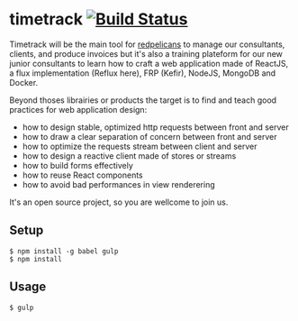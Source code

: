 # timetrack [![Build Status](https://travis-ci.org/redpelicans/timetrack.svg)](https://travis-ci.org/redpelicans/timetrack)


Timetrack will be the main tool for [redpelicans](http://www.redpelicans.com) to manage our consultants, clients, and produce invoices but it's also a training plateform for our new junior consultants to learn how to craft a web application made of ReactJS, a flux implementation (Reflux here), FRP (Kefir), NodeJS, MongoDB and Docker.

Beyond thoses librairies or products the target is to find and teach good practices for web application design: 

* how to design stable, optimized http requests between front and server
* how to draw a clear separation of concern between front and server
* how to optimize the requests stream between client and server
* how to design a reactive client made of stores or streams
* how to build forms effectively
* how to reuse React components
* how to avoid bad performances in view renderering

It's an open source project, so you are wellcome to join us.


## Setup

    $ npm install -g babel gulp
    $ npm install

## Usage

    $ gulp
